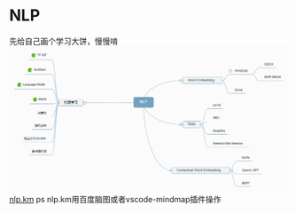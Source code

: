 # NLP
先给自己画个学习大饼，慢慢啃
![nlp.png](/img/nlp.png)
[nlp.km](/img/nlp.km)
ps nlp.km用百度脑图或者vscode-mindmap插件操作
